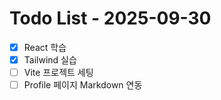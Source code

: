 # Todo List - 2025-09-30

- [x] React 학습
- [x] Tailwind 실습
- [ ] Vite 프로젝트 세팅
- [ ] Profile 페이지 Markdown 연동
